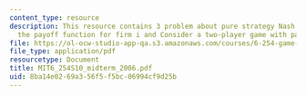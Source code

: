 ```yaml
---
content_type: resource
description: This resource contains 3 problem about pure strategy Nash equilibria,
  the payoff function for firm i and Consider a two-player game with payoff structure.
file: https://ol-ocw-studio-app-qa.s3.amazonaws.com/courses/6-254-game-theory-with-engineering-applications-spring-2010/8ba14e0269a356f5f5bc06994cf9d25b_MIT6_254S10_midterm_2006.pdf
file_type: application/pdf
resourcetype: Document
title: MIT6_254S10_midterm_2006.pdf
uid: 8ba14e02-69a3-56f5-f5bc-06994cf9d25b
---
```

